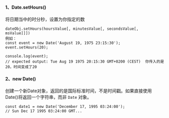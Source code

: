 #### 1、Date.setHours()

将日期当中的时分秒，设置为你指定的数

```
dateObj.setHours(hoursValue[, minutesValue[, secondsValue[, msValue]]])
例如：
const event = new Date('August 19, 1975 23:15:30');
event.setHours(20);

console.log(event);
// expected output: Tue Aug 19 1975 20:15:30 GMT+0200 (CEST)  你传入的是20，时间变成了20
```

#### 2、new Date()

创建一个新Date对象，返回的是国际标准时间，不是时间戳。如果直接使用Date()将返回一个字符串，而非 `Date` 对象。

```
const date1 = new Date('December 17, 1995 03:24:00');
// Sun Dec 17 1995 03:24:00 GMT...
```



